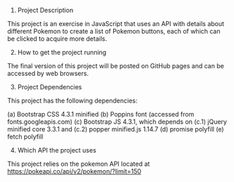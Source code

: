 1. Project Description

This project is an exercise in JavaScript that uses an API with details about different Pokemon to create a list of Pokemon buttons, each of which can be clicked to acquire more details.

2. How to get the project running

The final version of this project will be posted on GitHub pages and can be accessed by web browsers.

3. Project Dependencies

This project has the following dependencies:

(a) Bootstrap CSS 4.3.1 minified
(b) Poppins font (accessed from fonts.googleapis.com)
(c) Bootstrap JS 4.3.1, which depends on
(c.1) jQuery minified core 3.3.1 and
(c.2) popper minified.js 1.14.7
(d) promise polyfill
(e) fetch polyfill

4. Which API the project uses

This project relies on the pokemon API located at https://pokeapi.co/api/v2/pokemon/?limit=150
